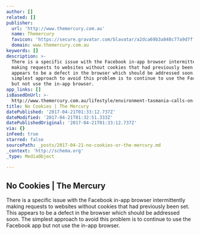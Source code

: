 ```yaml
---
author: []
related: []
publisher:
  url: 'http://www.themercury.com.au'
  name: Themercury
  favicon: 'https://secure.gravatar.com/blavatar/a2dca69b3a848c77a9d7ffa55925f70b?s=32'
  domain: www.themercury.com.au
keywords: []
description: >-
  There is a specific issue with the Facebook in-app browser intermittently
  making requests to websites without cookies that had previously been set. This
  appears to be a defect in the browser which should be addressed soon. The
  simplest approach to avoid this problem is to continue to use the Facebook app
  but not use the in-app browser.
app_links: []
isBasedOnUrl: >-
  http://www.themercury.com.au/lifestyle/environment-tasmania-calls-on-wwf-to-cut-ties-with-salmon-farming-giant-tassal/news-story/87220c553bfe3107c3f2a5d76f7a288d
title: No Cookies | The Mercury
datePublished: '2017-04-21T01:33:12.737Z'
dateModified: '2017-04-21T01:32:51.333Z'
datePublishedOriginal: '2017-04-21T01:33:12.737Z'
via: {}
inFeed: true
starred: false
sourcePath: _posts/2017-04-21-no-cookies-or-the-mercury.md
_context: 'http://schema.org'
_type: MediaObject

---
```

<article style=""><h1>No Cookies | The Mercury</h1><p>There is a specific issue with the Facebook in-app browser intermittently making requests to websites without cookies that had previously been set. This appears to be a defect in the browser which should be addressed soon. The simplest approach to avoid this problem is to continue to use the Facebook app but not use the in-app browser.</p></article>